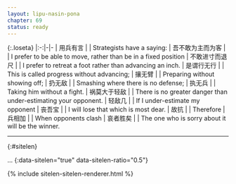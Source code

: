 ```yaml
---
layout: lipu-nasin-pona
chapter: 69
status: ready
---
```


{:.loseta}
|:-:|-|-
| 用兵有言             |  | Strategists have a saying:
| 吾<wbr/>不敢为主<wbr/>而为客 |  | I prefer to be able to move, rather than be in a fixed position
| 不敢进寸<wbr/>而退尺 |  | I prefer to retreat a foot rather than advancing an inch.
| 是谓<wbr/>行无行     |  | This is called progress without advancing;
| 攘无臂               |  | Preparing without showing off;
| 扔无敌               |  | Smashing where there is no defense;
| 执无兵               |  | Taking him without a fight.
| 祸莫大<wbr/>于轻敌   |  | There is no greater danger than under-estimating your opponent.
| 轻敌几               |  | If I under-estimate my opponent
| 丧吾宝               |  | I will lose that which is most dear.
| 故抗                 |  | Therefore
| 兵相加               |  | When opponents clash
| 哀者胜矣             |  | The one who is sorry about it will be the winner.

-------
{:#sitelen}

...
{:data-sitelen="true" data-sitelen-ratio="0.5"}

{% include sitelen-sitelen-renderer.html %}
